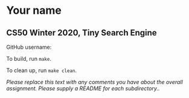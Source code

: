 # Your name
## CS50 Winter 2020, Tiny Search Engine

GitHub username:

To build, run `make`.

To clean up, run `make clean`.

*Please replace this text with any comments you have about the overall assignment.  Please supply a README for each subdirectory..*
